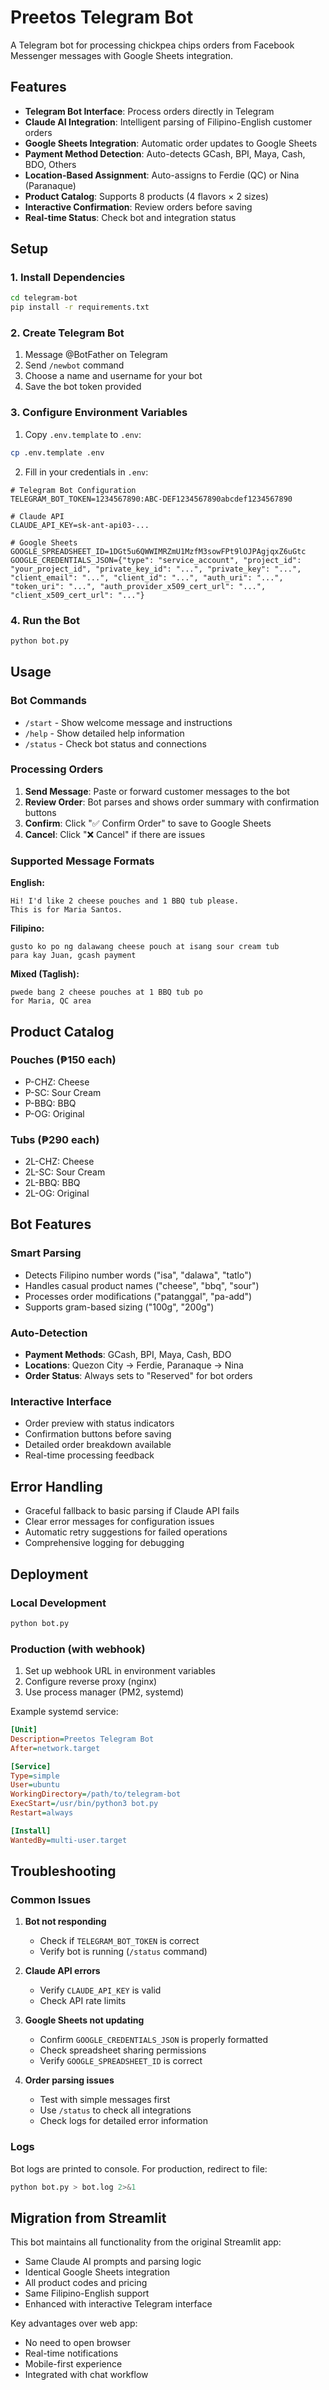 # Preetos Telegram Bot

A Telegram bot for processing chickpea chips orders from Facebook Messenger messages with Google Sheets integration.

## Features

- **Telegram Bot Interface**: Process orders directly in Telegram
- **Claude AI Integration**: Intelligent parsing of Filipino-English customer orders
- **Google Sheets Integration**: Automatic order updates to Google Sheets
- **Payment Method Detection**: Auto-detects GCash, BPI, Maya, Cash, BDO, Others
- **Location-Based Assignment**: Auto-assigns to Ferdie (QC) or Nina (Paranaque) 
- **Product Catalog**: Supports 8 products (4 flavors × 2 sizes)
- **Interactive Confirmation**: Review orders before saving
- **Real-time Status**: Check bot and integration status

## Setup

### 1. Install Dependencies

```bash
cd telegram-bot
pip install -r requirements.txt
```

### 2. Create Telegram Bot

1. Message @BotFather on Telegram
2. Send `/newbot` command
3. Choose a name and username for your bot
4. Save the bot token provided

### 3. Configure Environment Variables

1. Copy `.env.template` to `.env`:
```bash
cp .env.template .env
```

2. Fill in your credentials in `.env`:

```env
# Telegram Bot Configuration
TELEGRAM_BOT_TOKEN=1234567890:ABC-DEF1234567890abcdef1234567890

# Claude API
CLAUDE_API_KEY=sk-ant-api03-...

# Google Sheets
GOOGLE_SPREADSHEET_ID=1DGt5u6QWWIMRZmU1MzfM3sowFPt9lOJPAgjqxZ6uGtc
GOOGLE_CREDENTIALS_JSON={"type": "service_account", "project_id": "your_project_id", "private_key_id": "...", "private_key": "...", "client_email": "...", "client_id": "...", "auth_uri": "...", "token_uri": "...", "auth_provider_x509_cert_url": "...", "client_x509_cert_url": "..."}
```

### 4. Run the Bot

```bash
python bot.py
```

## Usage

### Bot Commands

- `/start` - Show welcome message and instructions
- `/help` - Show detailed help information
- `/status` - Check bot status and connections

### Processing Orders

1. **Send Message**: Paste or forward customer messages to the bot
2. **Review Order**: Bot parses and shows order summary with confirmation buttons
3. **Confirm**: Click "✅ Confirm Order" to save to Google Sheets
4. **Cancel**: Click "❌ Cancel" if there are issues

### Supported Message Formats

**English:**
```
Hi! I'd like 2 cheese pouches and 1 BBQ tub please. 
This is for Maria Santos.
```

**Filipino:**
```
gusto ko po ng dalawang cheese pouch at isang sour cream tub
para kay Juan, gcash payment
```

**Mixed (Taglish):**
```
pwede bang 2 cheese pouches at 1 BBQ tub po
for Maria, QC area
```

## Product Catalog

### Pouches (₱150 each)
- P-CHZ: Cheese
- P-SC: Sour Cream  
- P-BBQ: BBQ
- P-OG: Original

### Tubs (₱290 each)
- 2L-CHZ: Cheese
- 2L-SC: Sour Cream
- 2L-BBQ: BBQ
- 2L-OG: Original

## Bot Features

### Smart Parsing
- Detects Filipino number words ("isa", "dalawa", "tatlo")
- Handles casual product names ("cheese", "bbq", "sour")
- Processes order modifications ("patanggal", "pa-add")
- Supports gram-based sizing ("100g", "200g")

### Auto-Detection
- **Payment Methods**: GCash, BPI, Maya, Cash, BDO
- **Locations**: Quezon City → Ferdie, Paranaque → Nina
- **Order Status**: Always sets to "Reserved" for bot orders

### Interactive Interface
- Order preview with status indicators
- Confirmation buttons before saving
- Detailed order breakdown available
- Real-time processing feedback

## Error Handling

- Graceful fallback to basic parsing if Claude API fails
- Clear error messages for configuration issues
- Automatic retry suggestions for failed operations
- Comprehensive logging for debugging

## Deployment

### Local Development
```bash
python bot.py
```

### Production (with webhook)
1. Set up webhook URL in environment variables
2. Configure reverse proxy (nginx)
3. Use process manager (PM2, systemd)

Example systemd service:
```ini
[Unit]
Description=Preetos Telegram Bot
After=network.target

[Service]
Type=simple
User=ubuntu
WorkingDirectory=/path/to/telegram-bot
ExecStart=/usr/bin/python3 bot.py
Restart=always

[Install]
WantedBy=multi-user.target
```

## Troubleshooting

### Common Issues

1. **Bot not responding**
   - Check if `TELEGRAM_BOT_TOKEN` is correct
   - Verify bot is running (`/status` command)

2. **Claude API errors**
   - Verify `CLAUDE_API_KEY` is valid
   - Check API rate limits

3. **Google Sheets not updating**
   - Confirm `GOOGLE_CREDENTIALS_JSON` is properly formatted
   - Check spreadsheet sharing permissions
   - Verify `GOOGLE_SPREADSHEET_ID` is correct

4. **Order parsing issues**
   - Test with simple messages first
   - Use `/status` to check all integrations
   - Check logs for detailed error information

### Logs

Bot logs are printed to console. For production, redirect to file:
```bash
python bot.py > bot.log 2>&1
```

## Migration from Streamlit

This bot maintains all functionality from the original Streamlit app:

- Same Claude AI prompts and parsing logic
- Identical Google Sheets integration
- All product codes and pricing
- Same Filipino-English support
- Enhanced with interactive Telegram interface

Key advantages over web app:
- No need to open browser
- Real-time notifications
- Mobile-first experience  
- Integrated with chat workflow
